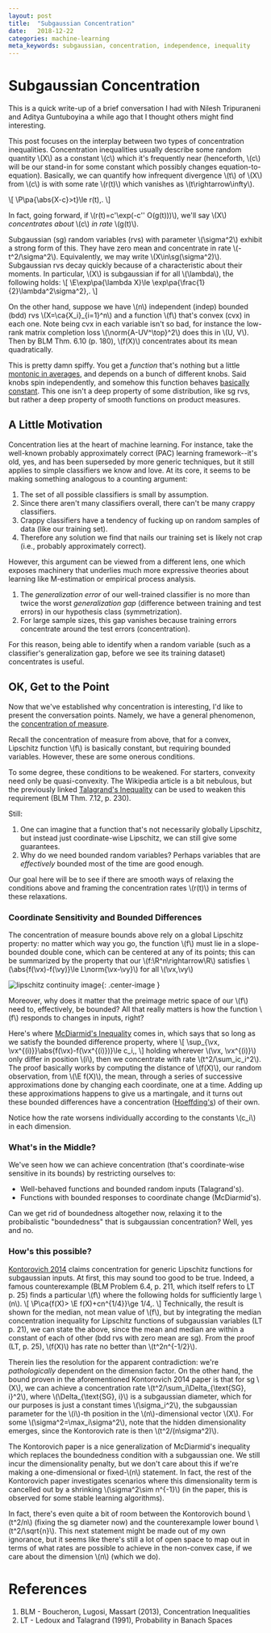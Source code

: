 ```yaml
---
layout: post
title:  "Subgaussian Concentration"
date:   2018-12-22
categories: machine-learning
meta_keywords: subgaussian, concentration, independence, inequality
---
```


# Subgaussian Concentration

This is a quick write-up of a brief conversation I had with Nilesh Tripuraneni and Aditya Guntuboyina a while ago that I thought others might find interesting.

This post focuses on the interplay between two types of concentration inequalities. Concentration inequalities usually describe some random quantity \\(X\\) as a constant \\(c\\) which it's frequently near (henceforth, \\(c\\) will be our stand-in for some constant which possibly changes equation-to-equation). Basically, we can quantify how infrequent divergence \\(t\\) of \\(X\\) from \\(c\\) is with some rate \\(r(t)\\) which vanishes as \\(t\rightarrow\infty\\).

\\[
\P\pa{\abs{X-c}>t}\le r(t)\,.
\\]

In fact, going forward, if \\(r(t)=c'\exp(-c'' O(g(t)))\\), we'll say \\(X\\) *concentrates about* \\(c\\) *in rate* \\(g(t)\\).

Subgaussian (sg) random variables (rvs) with parameter \\(\sigma^2\\) exhibit a strong form of this. They have zero mean and concentrate in rate \\(-t^2/\sigma^2\\).
Equivalently, we may write \\(X\in\sg(\sigma^2)\\). Subgaussian rvs decay quickly because of a characteristic about their moments. In particular, \\(X\\) is subgaussian if for all \\(\lambda\\), the following holds:
\\[
\E\exp\pa{\lambda X}\le \exp\pa{\frac{1}{2}\lambda^2\sigma^2}\,.
\\]

On the other hand, suppose we have \\(n\\) independent (indep) bounded (bdd) rvs \\(X=\ca{X_i}_{i=1}^n\\) and a function \\(f\\) that's convex (cvx) in each one. Note being cvx in each variable isn't so bad, for instance the low-rank matrix completion loss \\(\norm{A-UV^\top}^2\\) does this in \\(U, V\\). Then by BLM Thm. 6.10 (p. 180), \\(f(X)\\) concentrates about its mean quadratically.

This is pretty damn spiffy. You get a *function* that's nothing but a little [montonic in averages](https://en.wikipedia.org/wiki/Jensen%27s_inequality), and depends on a bunch of different knobs. Said knobs spin independently, and somehow this function behaves [basically constant](https://en.wikipedia.org/wiki/Talagrand%27s_concentration_inequality). This one isn't a deep property of some distribution, like sg rvs, but rather a deep property of smooth functions on product measures.

## A Little Motivation

Concentration lies at the heart of machine learning. For instance, take the well-known probably approximately correct (PAC) learning framework--it's old, yes, and has been superseded by more generic techniques, but it still applies to simple classifiers we know and love. At its core, it seems to be making something analogous to a counting argument:

1. The set of all possible classifiers is small by assumption.
1. Since there aren't many classifiers overall, there can't be many crappy classifiers.
1. Crappy classifiers have a tendency of fucking up on random samples of data (like our training set).
1. Therefore any solution we find that nails our training set is likely not crap (i.e., probably approximately correct).

However, this argument can be viewed from a different lens, one which exposes machinery that underlies much more expressive theories about learning like M-estimation or empirical process analysis.

1. The *generalization error* of our well-trained classifier is no more than twice the worst *generalization gap* (difference between training and test errors) in our hypothesis class (symmetrization).
1. For large sample sizes, this gap vanishes because training errors concentrate around the test errors (concentration).

For this reason, being able to identify when a random variable (such as a classifier's generalization gap, before we see its training dataset) concentrates is useful.

## OK, Get to the Point

Now that we've established why concentration is interesting, I'd like to present the conversation points. Namely, we have a general phenomenon, the [concentration of measure](https://en.wikipedia.org/wiki/Concentration_of_measure).

Recall the concentration of measure from above, that for a convex, Lipschitz function \\(f\\) is basically constant, but requiring bounded variables. However, these are some onerous conditions.

To some degree, these conditions to be weakened. For starters, convexity need only be quasi-convexity. The Wikipedia article is a bit nebulous, but the previously linked [Talagrand's Inequality](https://en.wikipedia.org/wiki/Talagrand%27s_concentration_inequality) can be used to weaken this requirement (BLM Thm. 7.12, p. 230).

Still:

1. One can imagine that a function that's not necessarily globally Lipschitz, but instead just coordinate-wise Lipschitz, we can still give some guarantees.
1. Why do we need bounded random variables? Perhaps variables that are *effectively* bounded most of the time are good enough.

Our goal here will be to see if there are smooth ways of relaxing the conditions above and framing the concentration rates \\(r(t)\\) in terms of these relaxations.

### Coordinate Sensitivity and Bounded Differences

The concentration of measure bounds above rely on a global Lipschitz property: no matter which way you go, the function \\(f\\) must lie in a slope-bounded double cone, which can be centered at any of its points; this can be summarized by the property that our \\(f:\R^n\rightarrow\R\\) satisfies \\(\abs{f(\vx)-f(\vy)}\le L\norm{\vx-\vy}\\) for all \\(\vx,\vy\\)

![lipschitz continuity image](/assets/2018-12-22-subgaussian-concentration/lipschitz_continuity.png){: .center-image }

Moreover, why does it matter that the preimage metric space of our \\(f\\) need to, effectively, be bounded? All that really matters is how the function \\(f\\) responds to changes in inputs, right? 

Here's where [McDiarmid's Inequality](https://en.wikipedia.org/wiki/Doob_martingale#McDiarmid's_inequality) comes in, which says that so long as we satisfy the bounded difference property, where
\\[
\sup_{\vx, \vx^{(i)}}\abs{f(\vx)-f(\vx^{(i)})}\le c_i\,,
\\]
holding wherever \\(\vx, \vx^{(i)}\\) only differ in position \\(i\\), then we concentrate with rate \\(t^2/\sum_ic_i^2\\). The proof basically works by computing the distance of \\(f(X)\\), our random observation, from \\(\E f(X)\\), the mean, through a series of successive approximations done by changing each coordinate, one at a time. Adding up these approximations happens to give us a martingale, and it turns out these bounded differences have a concentration ([Hoeffding's](https://en.wikipedia.org/wiki/Hoeffding%27s_inequality)) of their own.

Notice how the rate worsens individually according to the constants \\(c_i\\) in each dimension.

### What's in the Middle?

We've seen how we can achieve concentration (that's coordinate-wise sensitive in its bounds) by restricting ourselves to:

* Well-behaved functions and bounded random inputs (Talagrand's).
* Functions with bounded responses to coordinate change (McDiarmid's).

Can we get rid of boundedness altogether now, relaxing it to the probibalistic "boundedness" that is subgaussian concentration? Well, yes and no.

### How's this possible?

[Kontorovich 2014](https://arxiv.org/abs/1309.1007) claims concentration for generic Lipschitz functions for subgaussian inputs. At first, this may sound too good to be true. Indeed, a famous counterexample (BLM Problem 6.4, p. 211, which itself refers to LT p. 25) finds a particular \\(f\\) where the following holds for sufficiently large \\(n\\).
\\[
\P\ca{f(X)> \E f(X)+cn^{1/4}}\ge 1/4\,.
\\]
Technically, the result is shown for the median, not mean value of \\(f\\), but by integrating the median concentration inequality for Lipschitz functions of subgaussian variables (LT p. 21), we can state the above, since the mean and median are within a constant of each of other (bdd rvs with zero mean are sg).
From the proof (LT, p. 25), \\(f(X)\\) has rate no better than \\(t^2n^{-1/2}\\).

Therein lies the resolution for the apparent contradiction: we're *pathologically* dependent on the dimension factor.
On the other hand, the bound proven in the aforementioned Kontorovich 2014 paper is that for sg \\(X\\), we can achieve a concentration rate \\(t^2/\sum_i\Delta_{\text{SG}, i}^2\\), where \\(\Delta_{\text{SG}, i}\\) is a subgaussian diameter, which for our purposes is just a constant times \\(\sigma_i^2\\), the subgaussian parameter for the \\(i\\)-th position in the \\(n\\)-dimensional vector \\(X\\). For some \\(\sigma^2=\max_i\sigma^2\\), note that the hidden dimensionality emerges, since the Kontorovich rate is then \\(t^2/(n\sigma^2)\\).

The Kontorovich paper is a nice generalization of McDiarmid's inequality which replaces the boundedness condition with a subgaussian one. We still incur the dimensionality penalty, but we don't care about this if we're making a one-dimensional or fixed-\\(n\\) statement. In fact, the rest of the Kontorovich paper investigates scenarios where this dimensionality term is cancelled out by a shrinking \\(\sigma^2\sim n^{-1}\\) (in the paper, this is observed for some stable learning algorithms).

In fact, there's even quite a bit of room between the Kontorovich bound \\(t^2/n\\) (fixing the sg diameter now) and the counterexample lower bound \\(t^2/\sqrt{n}\\). This next statement might be made out of my own ignorance, but it seems like there's still a lot of open space to map out in terms of what rates are possible to achieve in the non-convex case, if we care about the dimension \\(n\\) (which we do).

# References

1. BLM - Boucheron, Lugosi, Massart (2013), Concentration Inequalities
1. LT - Ledoux and Talagrand (1991), Probability in Banach Spaces

